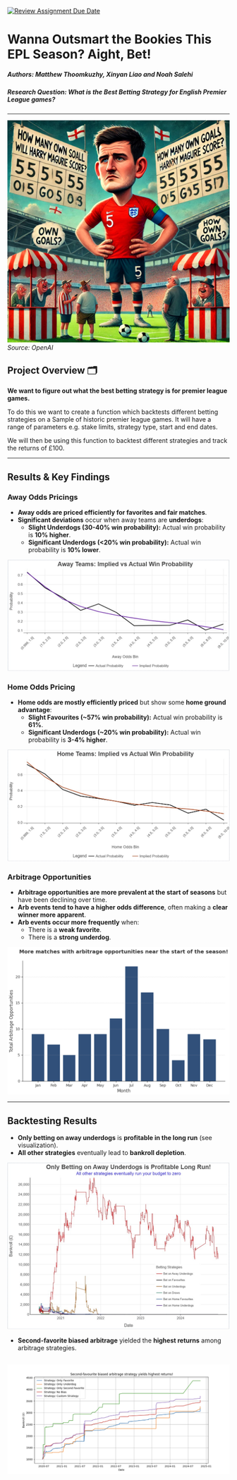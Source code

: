 [![Review Assignment Due Date](https://classroom.github.com/assets/deadline-readme-button-22041afd0340ce965d47ae6ef1cefeee28c7c493a6346c4f15d667ab976d596c.svg)](https://classroom.github.com/a/_SwzfpU1)

# Wanna Outsmart the Bookies This EPL Season? Aight, Bet!

##### **Authors:** Matthew Thoomkuzhy, Xinyan Liao and Noah Salehi
##### **Research Question:** What is the Best Betting Strategy for English Premier League games?
---
![projectimage](harrymaguire.webp)
*Source: OpenAI*

## Project Overview 🗂

**We want to figure out what the best betting strategy is for premier league games.**

To do this we want to create a function which backtests different betting strategies on a Sample of historic premier league games. It will have a range of parameters e.g. stake limits, strategy type, start and end dates. 

We will then be using this function to backtest different strategies and track the returns of £100. 

---

## Results & Key Findings  

### Away Odds Pricings 
- **Away odds are priced efficiently for favorites and fair matches**.  
- **Significant deviations** occur when away teams are **underdogs**:  
  - **Slight Underdogs (30-40% win probability):** Actual win probability is **10% higher**.  
  - **Significant Underdogs (<20% win probability):** Actual win probability is **10% lower**.  

![away_probabilities](away_probabilities.png)


### Home Odds Pricing  
- **Home odds are mostly efficiently priced** but show some **home ground advantage**:  
  - **Slight Favourites (~57% win probability):** Actual win probability is **61%**.  
  - **Significant Underdogs (~20% win probability):** Actual win probability is **3-4% higher**.  

![home_probabilities](home_probabilities.png)

### Arbitrage Opportunities  
- **Arbitrage opportunities are more prevalent at the start of seasons** but have been declining over time.  
- **Arb events tend to have a higher odds difference**, often making a **clear winner more apparent**.  
- **Arb events occur more frequently** when:  
  - There is a **weak favorite**.  
  - There is a **strong underdog**.  

![arb_opportunities](arb_opportunities.png)


---

## Backtesting Results  

- **Only betting on away underdogs** is **profitable in the long run** (see visualization).  
- **All other strategies** eventually lead to **bankroll depletion**.  

![bet_simulation](bet_simulation.png)

- **Second-favorite biased arbitrage** yielded the **highest returns** among arbitrage strategies.  

![arb_simulation](arb_simulation.png)
---